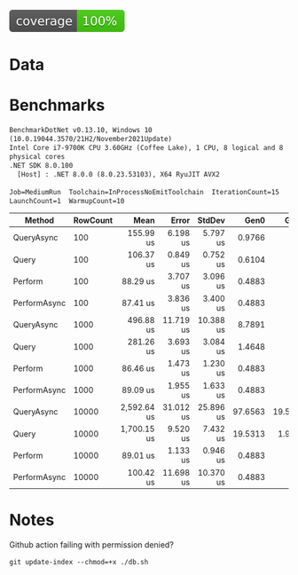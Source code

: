 ![coverage](https://github.com/kiyote/Data/blob/badges/.badges/main/coverage.svg?raw=true)

# Data


# Benchmarks

```
BenchmarkDotNet v0.13.10, Windows 10 (10.0.19044.3570/21H2/November2021Update)
Intel Core i7-9700K CPU 3.60GHz (Coffee Lake), 1 CPU, 8 logical and 8 physical cores
.NET SDK 8.0.100
  [Host] : .NET 8.0.0 (8.0.23.53103), X64 RyuJIT AVX2

Job=MediumRun  Toolchain=InProcessNoEmitToolchain  IterationCount=15
LaunchCount=1  WarmupCount=10
```

| Method       | RowCount | Mean        | Error     | StdDev    | Gen0    | Gen1    | Allocated |
|------------- |--------- |------------:|----------:|----------:|--------:|--------:|----------:|
| QueryAsync   | 100      |   155.99 us |  6.198 us |  5.797 us |  0.9766 |       - |  11.52 KB |
| Query        | 100      |   106.37 us |  0.849 us |  0.752 us |  0.6104 |       - |   4.36 KB |
| Perform      | 100      |    88.29 us |  3.707 us |  3.096 us |  0.4883 |       - |   3.71 KB |
| PerformAsync | 100      |    87.41 us |  3.836 us |  3.400 us |  0.4883 |       - |   3.71 KB |
| QueryAsync   | 1000     |   496.88 us | 11.719 us | 10.388 us |  8.7891 |       - |  57.21 KB |
| Query        | 1000     |   281.26 us |  3.693 us |  3.084 us |  1.4648 |       - |  11.43 KB |
| Perform      | 1000     |    86.46 us |  1.473 us |  1.230 us |  0.4883 |       - |   3.71 KB |
| PerformAsync | 1000     |    89.09 us |  1.955 us |  1.633 us |  0.4883 |       - |   3.71 KB |
| QueryAsync   | 10000    | 2,592.64 us | 31.012 us | 25.896 us | 97.6563 | 19.5313 | 605.09 KB |
| Query        | 10000    | 1,700.15 us |  9.520 us |  7.432 us | 19.5313 |  1.9531 | 131.53 KB |
| Perform      | 10000    |    89.01 us |  1.133 us |  0.946 us |  0.4883 |       - |   3.71 KB |
| PerformAsync | 10000    |   100.42 us | 11.698 us | 10.370 us |  0.4883 |       - |   3.71 KB |

# Notes

Github action failing with permission denied?
```
git update-index --chmod=+x ./db.sh
```
